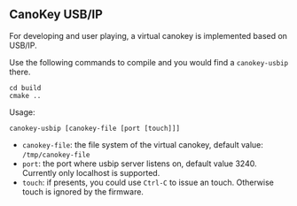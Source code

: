 ## CanoKey USB/IP

For developing and user playing, a virtual canokey is implemented based on USB/IP.

Use the following commands to compile and you would find a `canokey-usbip` there.
```
cd build
cmake ..
```

Usage:
```
canokey-usbip [canokey-file [port [touch]]]
```

- `canokey-file`: the file system of the virtual canokey, default value: `/tmp/canokey-file`
- `port`: the port where usbip server listens on, default value 3240. Currently only localhost is supported.
- `touch`: if presents, you could use `Ctrl-C` to issue an touch. Otherwise touch is ignored by the firmware.
